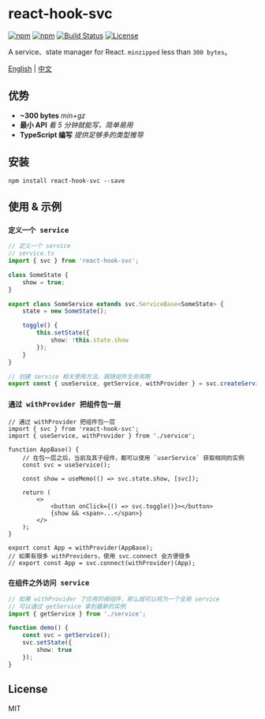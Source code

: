# react-hook-svc

[![npm][react-hook-svc-icon]][react-hook-svc-npm]
[![npm][react-hook-svc-bundle]][react-hook-svc-npm]
[![Build Status](https://img.shields.io/github/workflow/status/shalldie/hook-service/ci?label=build&logo=github&style=flat-square)](https://github.com/shalldie/hook-service/actions)
[![License](https://img.shields.io/npm/l/react-hook-svc?logo=github&style=flat-square)](https://github.com/shalldie/hook-service)

A service、state manager for React. `minzipped` less than `300 bytes`。

[English](./README.md) | [中文](./README.zh-CN.md)

## 优势

-   **~300 bytes** _min+gz_
-   **最小 API** _看 5 分钟就能写，简单易用_
-   **TypeScript 编写** _提供足够多的类型推导_

## 安装

    npm install react-hook-svc --save

## 使用 & 示例

### `定义一个 service`

```ts
// 定义一个 service
// service.ts
import { svc } from 'react-hook-svc';

class SomeState {
    show = true;
}

export class SomeService extends svc.ServiceBase<SomeState> {
    state = new SomeState();

    toggle() {
        this.setState({
            show: !this.state.show
        });
    }
}

// 创建 service 相关使用方法，跟随组件生命周期
export const { useService, getService, withProvider } = svc.createServiceCtx(SomeService);
```

### `通过 withProvider 把组件包一层`

```tsx
// 通过 withProvider 把组件包一层
import { svc } from 'react-hook-svc';
import { useService, withProvider } from './service';

function AppBase() {
    // 在包一层之后，当前及其子组件，都可以使用 `userService` 获取相同的实例
    const svc = useService();

    const show = useMemo(() => svc.state.show, [svc]);

    return (
        <>
            <button onClick={() => svc.toggle()}></button>
            {show && <span>...</span>}
        </>
    );
}

export const App = withProvider(AppBase);
// 如果有很多 withProviders，使用 svc.connect 会方便很多
// export const App = svc.connect(withProvider)(App);
```

### `在组件之外访问 service`

```ts
// 如果 withProvider 了应用的根组件，那么就可以视为一个全局 service
// 可以通过 getService 拿到最新的实例
import { getService } from './service';

function demo() {
    const svc = getService();
    svc.setState({
        show: true
    });
}
```

## License

MIT

<!-- react-hook-svc -->

[react-hook-svc-icon]: https://img.shields.io/npm/v/react-hook-svc.svg?logo=npm&style=flat-square
[react-hook-svc-npm]: https://www.npmjs.com/package/react-hook-svc
[react-hook-svc-bundle]: https://img.shields.io/bundlephobia/minzip/react-hook-svc?logo=npm&style=flat-square
